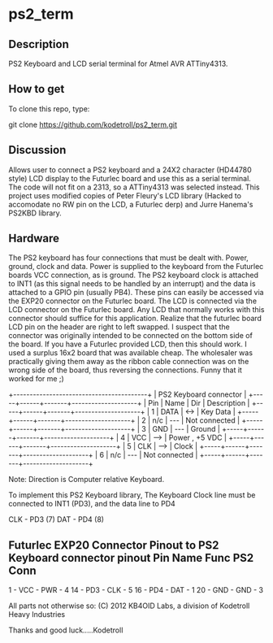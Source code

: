 ps2_term
========
Description
----------------
PS2 Keyboard and LCD serial terminal for Atmel AVR ATTiny4313.

How to get
----------------
To clone this repo, type:

git clone https://github.com/kodetroll/ps2_term.git

Discussion
----------------
Allows user to connect a PS2 keyboard and a 24X2 character (HD44780 style) LCD
display to the Futurlec board and use this as a serial terminal. The code will
not fit on a 2313, so a ATTiny4313 was selected instead. This project uses 
modified copies of Peter Fleury's LCD library (Hacked to accomodate no RW pin
on the LCD, a Futurlec derp) and Jurre Hanema's PS2KBD library. 

Hardware
----------------
The PS2 keyboard has four connections that must be dealt with. Power, ground, 
clock and data. Power is supplied to the keyboard from the Futurlec boards VCC connection, as is ground. The PS2 keyboard clock is attached to INT1 (as this 
signal needs to be handled by an interrupt) and the data is attached to a GPIO
pin (usually PB4). These pins can easily be accessed via the EXP20 connector
on the Futurlec board. The LCD is connected via the LCD connector on the 
Futurlec board. Any LCD that normally works with this connector should suffice
for this application. Realize that the futurlec board LCD pin on the header are
right to left swapped. I suspect that the connector was originally intended to
be connected on the bottom side of the board. If you have a Futurlec provided
LCD, then this should work. I used a surplus 16x2 board that was available 
cheap. The wholesaler was practically giving them away as the ribbon cable
connection was on the wrong side of the board, thus reversing the connections.
Funny that it worked for me ;)

  +-----------------------------------------+
  |      PS2 Keyboard connector             |
  +-----+------+-------+--------------------+
  | Pin | Name |  Dir  |     Description    |
  +-----+------+-------+--------------------+
  |  1  | DATA |  <->  | Key Data           |
  +-----+------+-------+--------------------+
  |  2  | n/c  |  ---  | Not connected      |
  +-----+------+-------+--------------------+
  |  3  | GND  |  ---  | Ground             |
  +-----+------+-------+--------------------+
  |  4  | VCC  |  -->  | Power , +5 VDC     |
  +-----+------+-------+--------------------+
  |  5  | CLK  |  -->  | Clock              |
  +-----+------+-------+--------------------+
  |  6  | n/c  |  ---  | Not connected      |
  +-----+------+-------+--------------------+

 Note: Direction is Computer relative Keyboard.

To implement this PS2 Keyboard library, The Keyboard Clock line must be 
connected to INT1 (PD3), and the data line to PD4

  CLK - PD3 (7)
  DAT - PD4 (8)

Futurlec EXP20 Connector Pinout to PS2 Keyboard connector pinout
Pin  Name  Func   PS2 Conn
--------------------------
  1 - VCC - PWR - 4
 14 - PD3 - CLK - 5
 16 - PD4 - DAT - 1
 20 - GND - GND - 3 

All parts not otherwise so:
(C) 2012 KB4OID Labs, a division of Kodetroll Heavy Industries

Thanks and good luck.....Kodetroll
